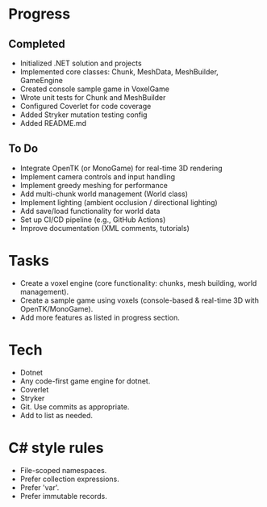 # Progress

## Completed
- Initialized .NET solution and projects
- Implemented core classes: Chunk, MeshData, MeshBuilder, GameEngine
- Created console sample game in VoxelGame
- Wrote unit tests for Chunk and MeshBuilder
- Configured Coverlet for code coverage
- Added Stryker mutation testing config
- Added README.md

## To Do
- Integrate OpenTK (or MonoGame) for real-time 3D rendering
- Implement camera controls and input handling
- Implement greedy meshing for performance
- Add multi-chunk world management (World class)
- Implement lighting (ambient occlusion / directional lighting)
- Add save/load functionality for world data
- Set up CI/CD pipeline (e.g., GitHub Actions)
- Improve documentation (XML comments, tutorials)

# Tasks

- Create a voxel engine (core functionality: chunks, mesh building, world management).
- Create a sample game using voxels (console-based & real-time 3D with OpenTK/MonoGame).
- Add more features as listed in progress section.

# Tech

- Dotnet
- Any code-first game engine for dotnet.
- Coverlet
- Stryker
- Git. Use commits as appropriate.
- Add to list as needed.

# C# style rules

- File-scoped namespaces.
- Prefer collection expressions.
- Prefer 'var'.
- Prefer immutable records.

